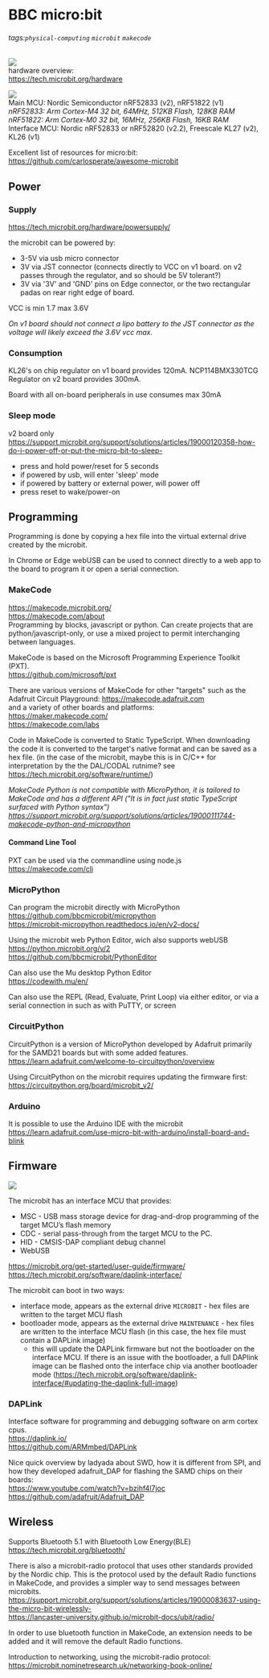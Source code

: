 # BBC micro:bit

###### tags:`physical-computing` `microbit` `makecode`

![](https://cdn-shop.adafruit.com/970x728/4781-03.jpg)  
hardware overview:  
https://tech.microbit.org/hardware  

![](https://tech.microbit.org/docs/hardware/assets/v2-block.svg)  
Main MCU: Nordic Semiconductor nRF52833 (v2), nRF51822 (v1)  
*nRF52833: Arm Cortex-M4 32 bit, 64MHz, 512KB Flash, 128KB RAM*  
*nRF51822: Arm Cortex-M0 32 bit, 16MHz, 256KB Flash, 16KB RAM*  
Interface MCU: Nordic nRF52833 or nRF52820 (v2.2), Freescale KL27 (v2), KL26 (v1)  

Excellent list of resources for micro:bit: https://github.com/carlosperate/awesome-microbit  

## Power

### Supply

https://tech.microbit.org/hardware/powersupply/

the microbit can be powered by:
 - 3-5V via usb micro connector
 - 3V via JST connector (connects directly to VCC on v1 board. on v2 passes through the regulator, and so should be 5V tolerant?)
 - 3V via '3V' and 'GND' pins on Edge connector, or the two rectangular padas on rear right edge of board.

VCC is min 1.7 max 3.6V

*On v1 board should not connect a lipo battery to the JST connector as the voltage will likely exceed the 3.6V vcc max.*

### Consumption

KL26's on chip regulator on v1 board provides 120mA.
NCP114BMX330TCG Regulator on v2 board provides 300mA.

Board with all on-board peripherals in use consumes max 30mA

### Sleep mode

v2 board only  
https://support.microbit.org/support/solutions/articles/19000120358-how-do-i-power-off-or-put-the-micro-bit-to-sleep-
 - press and hold power/reset for 5 seconds
 - if powered by usb, will enter 'sleep' mode
 - if powered by battery or external power, will power off
 - press reset to wake/power-on


## Programming

Programming is done by copying a hex file into the virtual external drive created by the microbit.

In Chrome or Edge webUSB can be used to connect directly to a web app to the board to program it or open a serial connection.

### MakeCode

https://makecode.microbit.org/  
https://makecode.com/about  
Programming by blocks, javascript or python.  Can create projects that are python/javascript-only, or use a mixed project to permit interchanging between languages.

MakeCode is based on the Microsoft Programming Experience Toolkit (PXT).  
https://github.com/microsoft/pxt

There are various versions of MakeCode for other "targets" such as the Adafruit Circuit Playground: https://makecode.adafruit.com  
and a variety of other boards and platforms:  
https://maker.makecode.com/  
https://makecode.com/labs

Code in MakeCode is converted to Static TypeScript.  When downloading the code it is converted to the target's native format and can be saved as a hex file.  (in the case of the microbit, maybe this is in C/C++ for interpretation by the the DAL/CODAL rutnime? see https://tech.microbit.org/software/runtime/)

*MakeCode Python is not compatible with MicroPython, it is tailored to MakeCode and has a different API ("It is in fact just static TypeScript surfaced with Python syntax")  
https://support.microbit.org/support/solutions/articles/19000111744-makecode-python-and-micropython*

#### Command Line Tool

PXT can be used via the commandline using node.js  
https://makecode.com/cli

### MicroPython

Can program the microbit directly with MicroPython  
https://github.com/bbcmicrobit/micropython  
https://microbit-micropython.readthedocs.io/en/v2-docs/

Using the microbit web Python Editor, wich also supports webUSB  
https://python.microbit.org/v/2  
https://github.com/bbcmicrobit/PythonEditor

Can also use the Mu desktop Python Editor  
https://codewith.mu/en/

Can also use the REPL (Read, Evaluate, Print Loop) via either editor, or via a serial connection in such as with PuTTY, or screen

### CircuitPython

CircuitPython is a version of MicroPython developed by Adafruit primarily for the SAMD21 boards but with some added features.  
https://learn.adafruit.com/welcome-to-circuitpython/overview

Using CircuitPython on the microbit requires updating the firmware first:  
https://circuitpython.org/board/microbit_v2/

### Arduino

It is possible to use the Arduino IDE with the microbit  
https://learn.adafruit.com/use-micro-bit-with-arduino/install-board-and-blink


## Firmware

![](https://tech.microbit.org/docs/software/assets/v2-interface.png)

The microbit has an interface MCU that provides:
 - MSC - USB mass storage device for drag-and-drop programming of the target MCU’s flash memory
 - CDC - serial pass-through from the target MCU to the PC.
 - HID - CMSIS-DAP compliant debug channel
 - WebUSB 

https://microbit.org/get-started/user-guide/firmware/  
https://tech.microbit.org/software/daplink-interface/

The microbit can boot in two ways:
  - interface mode, appears as the external drive `MICROBIT` - hex files are written to the target MCU flash
  - bootloader mode, appears as the external drive `MAINTENANCE` - hex files are written to the interface MCU flash (in this case, the hex file must contain a DAPLink image)
      - this will update the DAPLink firmware but not the bootloader on the  interface MCU.  If there is an issue with the bootloader, a full DAPlink image can be flashed onto the interface chip via another bootloader mode (https://tech.microbit.org/software/daplink-interface/#updating-the-daplink-full-image)

### DAPLink

Interface software for programming and debugging software on arm cortex cpus.  
https://daplink.io/  
https://github.com/ARMmbed/DAPLink



Nice quick overview by ladyada about SWD, how it is different from SPI, and how they developed adafruit_DAP for flashing the SAMD chips on their boards:  
https://www.youtube.com/watch?v=bzihf4l7joc  
https://github.com/adafruit/Adafruit_DAP


## Wireless

Supports Bluetooth 5.1 with Bluetooth Low Energy(BLE)  
https://tech.microbit.org/bluetooth/

There is also a microbit-radio protocol that uses other standards provided by the Nordic chip.  This is the protocol used by the default Radio functions in MakeCode, and provides a simpler way to send messages between microbits.  
https://support.microbit.org/support/solutions/articles/19000083637-using-the-micro-bit-wirelessly-  
https://lancaster-university.github.io/microbit-docs/ubit/radio/

In order to use bluetooth function in MakeCode, an extension needs to be added and it will remove the default Radio functions.

Introduction to networking, using the microbit-radio protocol:  
https://microbit.nominetresearch.uk/networking-book-online/